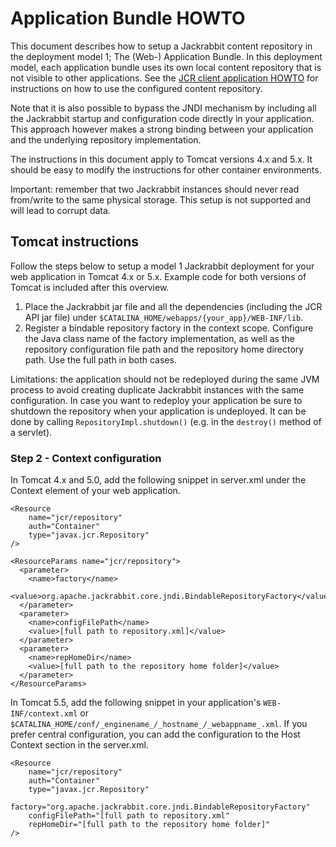 <!--
   Licensed to the Apache Software Foundation (ASF) under one or more
   contributor license agreements.  See the NOTICE file distributed with
   this work for additional information regarding copyright ownership.
   The ASF licenses this file to You under the Apache License, Version 2.0
   (the "License"); you may not use this file except in compliance with
   the License.  You may obtain a copy of the License at

       http://www.apache.org/licenses/LICENSE-2.0

   Unless required by applicable law or agreed to in writing, software
   distributed under the License is distributed on an "AS IS" BASIS,
   WITHOUT WARRANTIES OR CONDITIONS OF ANY KIND, either express or implied.
   See the License for the specific language governing permissions and
   limitations under the License.
-->

Application Bundle HOWTO
========================
This document describes how to setup a Jackrabbit content repository in the 
deployment model 1; The (Web-) Application Bundle. In this deployment model, 
each application bundle uses its own local content repository that is not 
visible to other applications. See the [JCR client application HOWTO](jcr-client-architecture.html)
for instructions on how to use the configured content repository.

Note that it is also possible to bypass the JNDI mechanism by including all
the Jackrabbit startup and configuration code directly in your application.
This approach however makes a strong binding between your application and
the underlying repository implementation.

The instructions in this document apply to Tomcat versions 4.x and 5.x. It
should be easy to modify the instructions for other container environments.

Important: remember that two Jackrabbit instances should never read
from/write to the same physical storage. This setup is not supported and
will lead to corrupt data.


Tomcat instructions
----------------------
Follow the steps below to setup a model 1 Jackrabbit deployment for your
web application in Tomcat 4.x or 5.x. Example code for both versions of
Tomcat is included after this overview.

1. Place the Jackrabbit jar file and all the dependencies (including the JCR
    API jar file) under `$CATALINA_HOME/webapps/{your_app}/WEB-INF/lib`.
2. Register a bindable repository factory in the context scope. Configure
    the Java class name of the factory implementation, as well as the
    repository configuration file path and the repository home directory path.
    Use the full path in both cases.

Limitations: the application should not be redeployed during the same JVM
process to avoid creating duplicate Jackrabbit instances with the same
configuration. In case you want to redeploy your application be sure to
shutdown the repository when your application is undeployed. It can be done
by calling `RepositoryImpl.shutdown()` (e.g. in the `destroy()` method of a
servlet).


### Step 2 - Context configuration
In Tomcat 4.x and 5.0, add the following snippet in server.xml under the
Context element of your web application.


    <Resource 
        name="jcr/repository"
        auth="Container"
    	type="javax.jcr.Repository"
    />
    
    <ResourceParams name="jcr/repository">
      <parameter>
        <name>factory</name>
        <value>org.apache.jackrabbit.core.jndi.BindableRepositoryFactory</value>
      </parameter>
      <parameter>
        <name>configFilePath</name>
        <value>[full path to repository.xml]</value>
      </parameter>
      <parameter>
        <name>repHomeDir</name>
        <value>[full path to the repository home folder]</value>
      </parameter>
    </ResourceParams>


In Tomcat 5.5, add the following snippet in your application's
`WEB-INF/context.xml` or `$CATALINA_HOME/conf/_enginename_/_hostname_/_webappname_.xml`. 
If you prefer central configuration, you can add the configuration to the Host Context
section in the server.xml.

    <Resource 
        name="jcr/repository"
        auth="Container"
        type="javax.jcr.Repository"
        factory="org.apache.jackrabbit.core.jndi.BindableRepositoryFactory"
        configFilePath="[full path to repository.xml"
        repHomeDir="[full path to the repository home folder]"
    />
    
    
